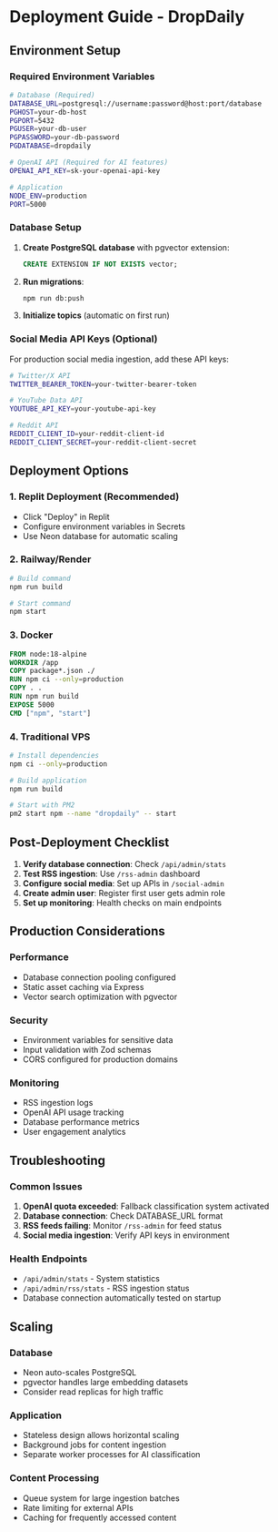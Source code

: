 # Deployment Guide - DropDaily

## Environment Setup

### Required Environment Variables

```bash
# Database (Required)
DATABASE_URL=postgresql://username:password@host:port/database
PGHOST=your-db-host
PGPORT=5432
PGUSER=your-db-user
PGPASSWORD=your-db-password
PGDATABASE=dropdaily

# OpenAI API (Required for AI features)
OPENAI_API_KEY=sk-your-openai-api-key

# Application
NODE_ENV=production
PORT=5000
```

### Database Setup

1. **Create PostgreSQL database** with pgvector extension:
   ```sql
   CREATE EXTENSION IF NOT EXISTS vector;
   ```

2. **Run migrations**:
   ```bash
   npm run db:push
   ```

3. **Initialize topics** (automatic on first run)

### Social Media API Keys (Optional)

For production social media ingestion, add these API keys:

```bash
# Twitter/X API
TWITTER_BEARER_TOKEN=your-twitter-bearer-token

# YouTube Data API
YOUTUBE_API_KEY=your-youtube-api-key

# Reddit API
REDDIT_CLIENT_ID=your-reddit-client-id
REDDIT_CLIENT_SECRET=your-reddit-client-secret
```

## Deployment Options

### 1. Replit Deployment (Recommended)
- Click "Deploy" in Replit
- Configure environment variables in Secrets
- Use Neon database for automatic scaling

### 2. Railway/Render
```bash
# Build command
npm run build

# Start command
npm start
```

### 3. Docker
```dockerfile
FROM node:18-alpine
WORKDIR /app
COPY package*.json ./
RUN npm ci --only=production
COPY . .
RUN npm run build
EXPOSE 5000
CMD ["npm", "start"]
```

### 4. Traditional VPS
```bash
# Install dependencies
npm ci --only=production

# Build application
npm run build

# Start with PM2
pm2 start npm --name "dropdaily" -- start
```

## Post-Deployment Checklist

1. **Verify database connection**: Check `/api/admin/stats`
2. **Test RSS ingestion**: Use `/rss-admin` dashboard
3. **Configure social media**: Set up APIs in `/social-admin`
4. **Create admin user**: Register first user gets admin role
5. **Set up monitoring**: Health checks on main endpoints

## Production Considerations

### Performance
- Database connection pooling configured
- Static asset caching via Express
- Vector search optimization with pgvector

### Security
- Environment variables for sensitive data
- Input validation with Zod schemas
- CORS configured for production domains

### Monitoring
- RSS ingestion logs
- OpenAI API usage tracking
- Database performance metrics
- User engagement analytics

## Troubleshooting

### Common Issues

1. **OpenAI quota exceeded**: Fallback classification system activated
2. **Database connection**: Check DATABASE_URL format
3. **RSS feeds failing**: Monitor `/rss-admin` for feed status
4. **Social media ingestion**: Verify API keys in environment

### Health Endpoints

- `/api/admin/stats` - System statistics
- `/api/admin/rss/stats` - RSS ingestion status
- Database connection automatically tested on startup

## Scaling

### Database
- Neon auto-scales PostgreSQL
- pgvector handles large embedding datasets
- Consider read replicas for high traffic

### Application
- Stateless design allows horizontal scaling
- Background jobs for content ingestion
- Separate worker processes for AI classification

### Content Processing
- Queue system for large ingestion batches
- Rate limiting for external APIs
- Caching for frequently accessed content